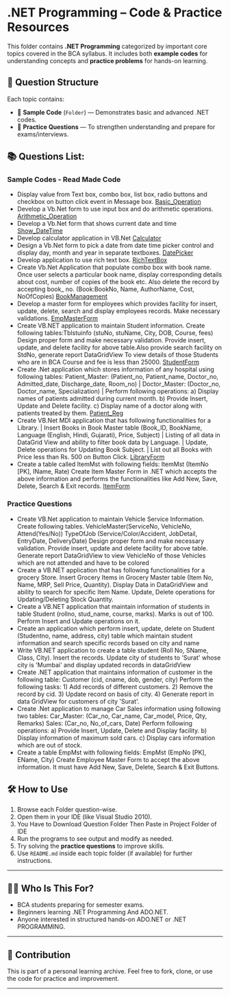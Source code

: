# .NET Programming – Code & Practice Resources


This folder contains **.NET Programming** categorized by important core topics covered in the BCA syllabus. It includes both **example codes** for understanding concepts and **practice problems** for hands-on learning.

## 📁 Question Structure

Each topic contains:
- 📌 **Sample Code** (`Folder`) — Demonstrates basic and advanced .NET codes.
- 📌 **Practice Questions** — To strengthen understanding and prepare for exams/interviews.


## 📚 Questions List:

### Sample Codes - Read Made Code
- Display value from Text box, combo box, list box, radio buttons and checkbox on button click event in Message box.
  [Basic_Operation]()
- Develop a Vb.Net form to use input box and do arithmetic operations. 
  [Arithmetic_Operation]()
- Develop a Vb.Net form that shows current date and time
  [Show_DateTime]()
- Develop calculator application in VB.Net 
  [Calculator]()
- Design a Vb.Net form to pick a date from date time picker control and display day, month and year in separate textboxes. 
  [DatePicker]()
- Develop application to use rich text box.
  [RichTextBox]()
- Create Vb.Net Application that populate combo box with book name. Once user selects a particular book name, display corresponding details about cost, number of copies of the book etc. Also delete the record by accepting book_ no. (Book:BookNo, Name, AuthorName, Cost, NoOfCopies) 
  [BookManagement]()
- Develop a master form for employees which provides facility for insert, update, delete, search and display employees records. Make necessary validations. 
  [EmpMasterForm]()
- Create VB.NET application to maintain Student information. Create following tables:Tblstuinfo (stuNo, stuName, City, DOB, Course, fees) Design proper form and make necessary validation. Provide insert, update, and delete facility for above table.Also provide search facility on StdNo, generate report DataGridView To view details of those Students who are in BCA Course and fee is less than 25000. 
  [StudentForm]()
- Create .Net application which stores information of any hospital using following tables: Patient_Master: (Patient_no, Patient_name, Doctor_no, Admitted_date, Discharge_date, Room_no) | Doctor_Master: (Doctor_no, Doctor_name, Specialization) | Perform following operations: a) Display names of patients admitted during current month. b) Provide Insert, Update and Delete facility. c) Display name of a doctor along with patients treated by them. 
  [Patient_Reg]()
- Create VB.Net MDI application that has following functionalities for a Library. | Insert Books in Book Master table (Book_ID, BookName, Language (English, Hindi, Gujarati), Price, Subject) | Listing of all data in DataGrid View and ability to filter book data by Language. |  Update, Delete operations for Updating Book Subject. | List out all Books with Price less than Rs. 500 on Button Click. 
[LibraryForm]()
- Create a table called ItemMst with following fields: ItemMst (ItemNo [PK], IName, Rate) Create Item Master Form in .NET which accepts the above information and performs the functionalities like Add New, Save, Delete, Search & Exit records.
[ItemForm]()

### Practice Questions
- Create VB.Net application to maintain Vehicle Service Information. Create following tables. VehicleMaster(ServiceNo, VehicleNo, Attend(Yes/No)) TypeOfJob (Service/Color/Accident, JobDetail, EntryDate, DeliveryDate) Design proper form and make necessary validation. Provide insert, update and delete facility for above table. Generate report DataGridView to view VehicleNo of those Vehicles which are not attended and have to be colored
- Create a VB.NET application that has following functionalities for a grocery Store. Insert Grocery Items in Grocery Master table (Item No, Name, MRP, Sell Price, Quantity). Display Data in DataGridView and ability to search for specific Item Name. Update, Delete operations for Updating/Deleting Stock Quantity.
- Create a VB.NET application that maintain information of students in table Student (rollno, stud_name, course, marks). Marks is out of 100. Perform Insert and Update operations on it.
- Create an application which perform insert, update, delete on Student (Studentno, name, address, city) table which maintain student information and search specific records based on city and name
- Write VB.NET application to create a table student (Roll No, SName, Class, City). Insert the records. Update city of students to 'Surat' whose city is 'Mumbai' and display updated records in dataGridView
- Create .NET application that maintains information of customer in the following table: Customer (cid, cname, dob, gender, city) Perform the following tasks: 1) Add records of different customers. 2) Remove the record by cid. 3) Update record on basis of city. 4) Generate report in data GridView for customers of city 'Surat'.
- Create .Net application to manage Car Sales information using following two tables: Car_Master: (Car_no, Car_name, Car_model, Price, Qty, Remarks) Sales: (Car_no, No_of_cars, Date) Perform following operations: a) Provide Insert, Update, Delete and Display facility. b) Display information of maximum sold cars. c) Display cars information which are out of stock.
- Create a table EmpMst with following fields: EmpMst (EmpNo [PK], EName, City) Create Employee Master Form to accept the above information. It must have Add New, Save, Delete, Search & Exit Buttons.


## 🛠 How to Use

1. Browse each Folder question-wise.
2. Open them in your IDE (like Visual Studio 2010).
3. You Have to Download Question Folder Then Paste in Project Folder of IDE
3. Run the programs to see output and modify as needed.
4. Try solving the **practice questions** to improve skills.
5. Use `README.md` inside each topic folder (if available) for further instructions.

---

## 🧑‍🎓 Who Is This For?

- BCA students preparing for semester exams.
- Beginners learning .NET Programming And ADO.NET.
- Anyone interested in structured hands-on ADO.NET or .NET PROGRAMMING.

---

## 🎯 Contribution

This is part of a personal learning archive. Feel free to fork, clone, or use the code for practice and improvement.

---
